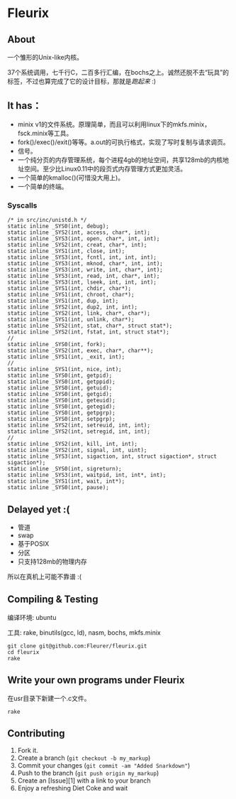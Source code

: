Fleurix
=======

About
-----

一个雏形的Unix-like内核。

37个系统调用，七千行C，二百多行汇编，在bochs之上。诚然还脱不去“玩具”的标签，不过也算完成了它的设计目标，那就是*跑起来* :)

It has：
-------
* minix v1的文件系统。原理简单，而且可以利用linux下的mkfs.minix，fsck.minix等工具。
* fork()/exec()/exit()等等。a.out的可执行格式，实现了写时复制与请求调页。
* 信号。
* 一个纯分页的内存管理系统，每个进程4gb的地址空间，共享128mb的内核地址空间。至少比Linux0.11中的段页式内存管理方式更加灵活。
* 一个简单的kmalloc()(可惜没大用上)。
* 一个简单的终端。

### Syscalls

    /* in src/inc/unistd.h */
    static inline _SYS0(int, debug);
    static inline _SYS2(int, access, char*, int);
    static inline _SYS3(int, open, char*, int, int);
    static inline _SYS2(int, creat, char*, int);
    static inline _SYS1(int, close, int);
    static inline _SYS3(int, fcntl, int, int, int);
    static inline _SYS3(int, mknod, char*, int, int); 
    static inline _SYS3(int, write, int, char*, int);
    static inline _SYS3(int, read, int, char*, int);
    static inline _SYS3(int, lseek, int, int, int);
    static inline _SYS1(int, chdir, char*);
    static inline _SYS1(int, chroot, char*);
    static inline _SYS1(int, dup, int);
    static inline _SYS2(int, dup2, int, int);
    static inline _SYS2(int, link, char*, char*);
    static inline _SYS1(int, unlink, char*); 
    static inline _SYS2(int, stat, char*, struct stat*); 
    static inline _SYS2(int, fstat, int, struct stat*); 
    //
    static inline _SYS0(int, fork); 
    static inline _SYS2(int, exec, char*, char**);
    static inline _SYS1(int, _exit, int);
    //
    static inline _SYS1(int, nice, int);
    static inline _SYS0(int, getpid);
    static inline _SYS0(int, getppid);
    static inline _SYS0(int, getuid);
    static inline _SYS0(int, getgid);
    static inline _SYS0(int, geteuid);
    static inline _SYS0(int, getegid);
    static inline _SYS0(int, getpgrp);
    static inline _SYS0(int, setpgrp);
    static inline _SYS2(int, setreuid, int, int);
    static inline _SYS2(int, setregid, int, int);
    //
    static inline _SYS2(int, kill, int, int);
    static inline _SYS2(int, signal, int, uint);
    static inline _SYS3(int, sigaction, int, struct sigaction*, struct sigaction*);
    static inline _SYS0(int, sigreturn);
    static inline _SYS3(int, waitpid, int, int*, int);
    static inline _SYS1(int, wait, int*);
    static inline _SYS0(int, pause);


Delayed yet :(
--------------
* 管道
* swap
* 基于POSIX
* 分区
* 只支持128mb的物理内存

所以在真机上可能不靠谱 :(

Compiling & Testing
-------------------

编译环境: ubuntu

工具: rake, binutils(gcc, ld), nasm, bochs, mkfs.minix

    git clone git@github.com:Fleurer/fleurix.git
    cd fleurix
    rake


Write your own programs under Fleurix
-------------------------------------

在usr目录下新建一个.c文件。

    rake


Contributing
------------

1. Fork it.
2. Create a branch (`git checkout -b my_markup`)
3. Commit your changes (`git commit -am "Added Snarkdown"`)
4. Push to the branch (`git push origin my_markup`)
5. Create an [Issue][1] with a link to your branch
6. Enjoy a refreshing Diet Coke and wait

